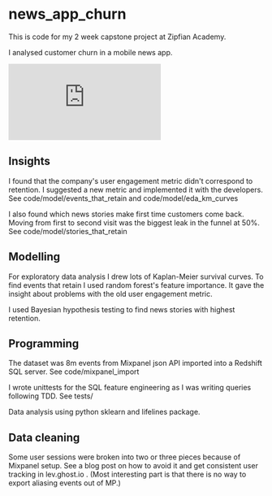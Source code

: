 # news_app_churn

This is code for my 2 week capstone project at Zipfian Academy.

I analysed customer churn in a mobile news app.

![Presentation](https://github.com/tmylk/news_app_churn/news_app_churn.pdf)


## Insights

I found that the company's user engagement metric didn't correspond to retention. I suggested a new metric and implemented it with the developers. See code/model/events_that_retain and code/model/eda_km_curves

I also found which news stories make first time customers come back. Moving from first to second visit was the biggest leak in the funnel at 50%. See code/model/stories_that_retain

## Modelling

For exploratory data analysis I drew lots of Kaplan-Meier survival curves. To find events that retain I used random forest's feature importance. It gave the insight about problems with the old user engagement metric. 

I used Bayesian hypothesis testing to find news stories with highest retention.

## Programming

The dataset was 8m events from Mixpanel json API imported into a Redshift SQL server. See code/mixpanel_import

I wrote unittests for the SQL feature engineering as I was writing queries following TDD. See tests/

Data analysis using python sklearn and lifelines package.

## Data cleaning

Some user sessions were broken into two or three pieces because of Mixpanel setup. See a blog post on how to avoid it and get consistent user tracking in lev.ghost.io . (Most interesting part is that there is no way to export aliasing events out of MP.)
